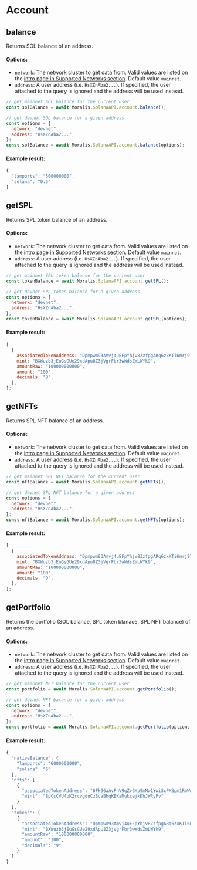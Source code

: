 # Account

## balance

Returns SOL balance of an address.

#### Options:

- `network`: The network cluster to get data from. Valid values are listed on the [intro page in Supported Networks section](https://docs.moralis.io/moralis-server/solana-sdk/intro#supported-networks). Default value `mainnet`.
- `address`: A user address (i.e. `HsXZnAba2...`). If specified, the user attached to the query is ignored and the address will be used instead.

```javascript
// get mainnet SOL balance for the current user
const solBalance = await Moralis.SolanaAPI.account.balance();

// get devnet SOL balance for a given address
const options = {
  network: "devnet",
  address: "HsXZnAba2...",
};
const solBalance = await Moralis.SolanaAPI.account.balance(options);
```

#### Example result:

```javascript
{
  "lamports": "500000000",
  "solana": "0.5"
}
```

## getSPL

Returns SPL token balance of an address.

#### Options:

- `network`: The network cluster to get data from. Valid values are listed on the [intro page in Supported Networks section](https://docs.moralis.io/moralis-server/solana-sdk/intro#supported-networks). Default value `mainnet`.
- `address`: A user address (i.e. `HsXZnAba2...`). If specified, the user attached to the query is ignored and the address will be used instead.

```javascript
// get mainnet SPL token balance for the current user
const tokenBalance = await Moralis.SolanaAPI.account.getSPL();

// get devnet SPL token balance for a given address
const options = {
  network: "devnet",
  address: "HsXZnAba2...",
};
const tokenBalance = await Moralis.SolanaAPI.account.getSPL(options);
```

#### Example result:

```javascript
[
  {
    associatedTokenAddress: "Dpmpwm93Amvj4uEFpYhjv8ZzfpgARq6zxKTi6mrj97gW",
    mint: "BXWuzb3jEuGsGUe29xdApu8Z3jVgrFbr3wWdsZmLWYk9",
    amountRaw: "100000000000",
    amount: "100",
    decimals: "9",
  },
];
```

## getNFTs

Returns SPL NFT balance of an address.

#### Options:

- `network`: The network cluster to get data from. Valid values are listed on the [intro page in Supported Networks section](https://docs.moralis.io/moralis-server/solana-sdk/intro#supported-networks). Default value `mainnet`.
- `address`: A user address (i.e. `HsXZnAba2...`). If specified, the user attached to the query is ignored and the address will be used instead.

```javascript
// get mainnet SPL NFT balance for the current user
const nftBalance = await Moralis.SolanaAPI.account.getNFTs();

// get devnet SPL NFT balance for a given address
const options = {
  network: "devnet",
  address: "HsXZnAba2...",
};
const nftBalance = await Moralis.SolanaAPI.account.getNFTs(options);
```

#### Example result:

```javascript
[
  {
    associatedTokenAddress: "Dpmpwm93Amvj4uEFpYhjv8ZzfpgARq6zxKTi6mrj97gW",
    mint: "BXWuzb3jEuGsGUe29xdApu8Z3jVgrFbr3wWdsZmLWYk9",
    amountRaw: "100000000000",
    amount: "100",
    decimals: "9",
  },
];
```

## getPortfolio

Returns the portfolio (SOL balance, SPL token blanace, SPL NFT balance) of an address.

#### Options:

- `network`: The network cluster to get data from. Valid values are listed on the [intro page in Supported Networks section](https://docs.moralis.io/moralis-server/solana-sdk/intro#supported-networks). Default value `mainnet`.
- `address`: A user address (i.e. `HsXZnAba2...`). If specified, the user attached to the query is ignored and the address will be used instead.

```javascript
// get mainnet NFT balance for the current user
const portfolio = await Moralis.SolanaAPI.account.getPortfolio();

// get devnet NFT balance for a given address
const options = {
  network: "devnet",
  address: "HsXZnAba2...",
};
const portfolio = await Moralis.SolanaAPI.account.getPortfolio(options);
```

#### Example result:

```javascript
{
  "nativeBalance": {
    "lamports": "6000000000",
    "solana": "6"
  },
  "nfts": [
    {
      "associatedTokenAddress": "6Fk96aAvPhV9gZvGXp9mMw1YwiScPX3pm1RwWn11eGrQ",
      "mint": "BpCcCVU4pK2rcvgduCzScaBhqKEKaMukcejkDhJWRyPv"
    }
  ],
  "tokens": [
    {
      "associatedTokenAddress": "Dpmpwm93Amvj4uEFpYhjv8ZzfpgARq6zxKTi6mrj97gW",
      "mint": "BXWuzb3jEuGsGUe29xdApu8Z3jVgrFbr3wWdsZmLWYk9",
      "amountRaw": "100000000000",
      "amount": "100",
      "decimals": "9"
    }
  ]
}
```
